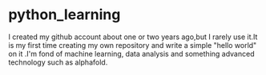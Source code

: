 # python_learning
I created my github account about one or two years ago,but I rarely use it.It is my first time creating my own repository and write a simple "hello world" on it .I'm  fond of machine learning, data analysis and something advanced technology such as alphafold.
